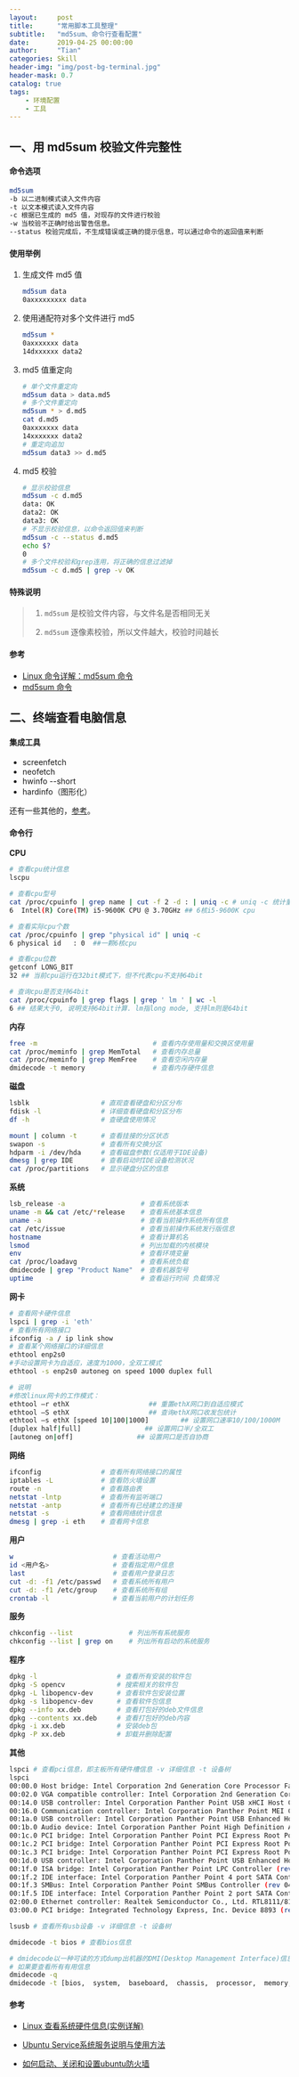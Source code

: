 ```yaml
---
layout:     post
title:      "常用脚本工具整理"
subtitle:   "md5sum、命令行查看配置"
date:       2019-04-25 00:00:00
author:     "Tian"
categories: Skill
header-img: "img/post-bg-terminal.jpg"
header-mask: 0.7
catalog: true
tags:
    - 环境配置
    - 工具
---
```


## 一、用 md5sum 校验文件完整性

#### 命令选项

```bash
md5sum
-b 以二进制模式读入文件内容
-t 以文本模式读入文件内容
-c 根据已生成的 md5 值，对现存的文件进行校验
-w 当校验不正确时给出警告信息。
--status 校验完成后，不生成错误或正确的提示信息，可以通过命令的返回值来判断
```

#### 使用举例

1. 生成文件 md5 值

   ```bash
   md5sum data
   0axxxxxxxxx data
   ```

2. 使用通配符对多个文件进行 md5

   ```bash
   md5sum *
   0axxxxxxx data
   14dxxxxxx data2
   ```

3. md5 值重定向

   ```bash
   # 单个文件重定向
   md5sum data > data.md5
   # 多个文件重定向
   md5sum * > d.md5
   cat d.md5
   0axxxxxxx data
   14xxxxxxx data2
   # 重定向追加
   md5sum data3 >> d.md5
   ```

4. md5 校验

   ```bash
   # 显示校验信息
   md5sum -c d.md5
   data: OK
   data2: OK
   data3: OK
   # 不显示校验信息，以命令返回值来判断
   md5sum -c --status d.md5
   echo $?
   0
   # 多个文件校验和grep连用，将正确的信息过滤掉
   md5sum -c d.md5 | grep -v OK
   ```

#### 特殊说明

> 1) `md5sum` 是校验文件内容，与文件名是否相同无关
>
> 2) `md5sum` 逐像素校验，所以文件越大，校验时间越长

#### 参考

- [Linux 命令详解：md5sum 命令](<https://blog.51cto.com/xiangpang/1711603>)
- [md5sum 命令](<http://man.linuxde.net/md5sum>)

## 二、终端查看电脑信息

#### 集成工具

- screenfetch
- neofetch
- hwinfo --short
- hardinfo（图形化）

还有一些其他的，[参考](<https://wiki.archlinux.org/index.php/List_of_applications/Utilities#System_information_viewers>)。

#### 命令行

**CPU**

```bash
# 查看cpu统计信息
lscpu

# 查看cpu型号
cat /proc/cpuinfo | grep name | cut -f 2 -d : | uniq -c # uniq -c 统计重复行的个数写在最左,cut 以：为分隔符指定第二列字段 
6  Intel(R) Core(TM) i5-9600K CPU @ 3.70GHz ## 6核i5-9600K cpu

# 查看实际cpu个数
cat /proc/cpuinfo | grep "physical id" | uniq -c 
6 physical id	: 0  ##一颗6核cpu

# 查看cpu位数
getconf LONG_BIT 
32 ## 当前cpu运行在32bit模式下，但不代表cpu不支持64bit

# 查询cpu是否支持64bit
cat /proc/cpuinfo | grep flags | grep ' lm ' | wc -l 
6 ## 结果大于0, 说明支持64bit计算. lm指long mode, 支持lm则是64bit
```

**内存**

```bash
free -m                             # 查看内存使用量和交换区使用量
cat /proc/meminfo | grep MemTotal   # 查看内存总量
cat /proc/meminfo | grep MemFree    # 查看空闲内存量
dmidecode -t memory                 # 查看内存硬件信息 
```

**磁盘**

```bash
lsblk                  # 直观查看硬盘和分区分布
fdisk -l               # 详细查看硬盘和分区分布
df -h                  # 查硬盘使用情况

mount | column -t      # 查看挂接的分区状态
swapon -s              # 查看所有交换分区
hdparm -i /dev/hda     # 查看磁盘参数(仅适用于IDE设备)
dmesg | grep IDE       # 查看启动时IDE设备检测状况
cat /proc/partitions   # 显示硬盘分区的信息
```

**系统**

```bash
lsb_release -a                   # 查看系统版本
uname -m && cat /etc/*release    # 查看系统基本信息
uname -a                         # 查看当前操作系统所有信息
cat /etc/issue                   # 查看当前操作系统发行版信息
hostname                         # 查看计算机名
lsmod                            # 列出加载的内核模块
env                              # 查看环境变量
cat /proc/loadavg                # 查看系统负载
dmidecode | grep "Product Name"  # 查看机器型号
uptime                           # 查看运行时间 负载情况
```

**网卡**

```bash
# 查看网卡硬件信息
lspci | grep -i 'eth'                             
# 查看所有网络接口
ifconfig -a / ip link show                        
# 查看某个网络接口的详细信息
ethtool enp2s0                                    
#手动设置网卡为自适应，速度为1000，全双工模式
ethtool -s enp2s0 autoneg on speed 1000 duplex full

# 说明
#修改linux网卡的工作模式：
ethtool –r ethX                    ## 重置ethX网口到自适应模式
ethtool –S ethX                    ## 查询ethX网口收发包统计
ethtool –s ethX [speed 10|100|1000]        ## 设置网口速率10/100/1000M
[duplex half|full]                ## 设置网口半/全双工
[autoneg on|off]                ## 设置网口是否自协商
```

**网络**

```bash
ifconfig               # 查看所有网络接口的属性
iptables -L            # 查看防火墙设置
route -n               # 查看路由表
netstat -lntp          # 查看所有监听端口
netstat -antp          # 查看所有已经建立的连接
netstat -s             # 查看网络统计信息
dmesg | grep -i eth    # 查看网卡信息
```

**用户**

```bash
w                         # 查看活动用户
id <用户名>                # 查看指定用户信息
last                      # 查看用户登录日志
cut -d: -f1 /etc/passwd   # 查看系统所有用户
cut -d: -f1 /etc/group    # 查看系统所有组
crontab -l                # 查看当前用户的计划任务
```

**服务**

```bash
chkconfig --list              # 列出所有系统服务
chkconfig --list | grep on    # 列出所有启动的系统服务
```

**程序**

```bash
dpkg -l                    # 查看所有安装的软件包
dpkg -S opencv             # 搜索相关的软件包
dpkg -L libopencv-dev      # 查看软件包安装位置
dpkg -s libopencv-dev      # 查看软件包信息
dpkg --info xx.deb         # 查看打包好的deb文件信息
dpkg --contents xx.deb     # 查看打包好的deb内容
dpkg -i xx.deb             # 安装deb包
dpkg -P xx.deb             # 卸载并删除配置
```

**其他**

```bash
lspci # 查看pci信息，即主板所有硬件槽信息 -v 详细信息 -t 设备树
lspci
00:00.0 Host bridge: Intel Corporation 2nd Generation Core Processor Family DRAM Controller (rev 09) #主板芯片
00:02.0 VGA compatible controller: Intel Corporation 2nd Generation Core Processor Family Integrated Graphics Controller (rev 09) #显卡
00:14.0 USB controller: Intel Corporation Panther Point USB xHCI Host Controller (rev 04) #usb控制器
00:16.0 Communication controller: Intel Corporation Panther Point MEI Controller #1 (rev 04)
00:1a.0 USB controller: Intel Corporation Panther Point USB Enhanced Host Controller #2 (rev 04)
00:1b.0 Audio device: Intel Corporation Panther Point High Definition Audio Controller (rev 04) #声卡
00:1c.0 PCI bridge: Intel Corporation Panther Point PCI Express Root Port 1 (rev c4) #pci 插槽
00:1c.2 PCI bridge: Intel Corporation Panther Point PCI Express Root Port 3 (rev c4)
00:1c.3 PCI bridge: Intel Corporation Panther Point PCI Express Root Port 4 (rev c4)
00:1d.0 USB controller: Intel Corporation Panther Point USB Enhanced Host Controller #1 (rev 04)
00:1f.0 ISA bridge: Intel Corporation Panther Point LPC Controller (rev 04)
00:1f.2 IDE interface: Intel Corporation Panther Point 4 port SATA Controller [IDE mode] (rev 04) #硬盘接口
00:1f.3 SMBus: Intel Corporation Panther Point SMBus Controller (rev 04)
00:1f.5 IDE interface: Intel Corporation Panther Point 2 port SATA Controller [IDE mode] (rev 04) #硬盘接口
02:00.0 Ethernet controller: Realtek Semiconductor Co., Ltd. RTL8111/8168B PCI Express Gigabit Ethernet controller (rev 06) #网卡
03:00.0 PCI bridge: Integrated Technology Express, Inc. Device 8893 (rev 41)

lsusb # 查看所有usb设备 -v 详细信息 -t 设备树

dmidecode -t bios # 查看bios信息

# dmidecode以一种可读的方式dump出机器的DMI(Desktop Management Interface)信息。这些信息包括了硬件以及BIOS，既可以得到当前的配置，也可以得到系统支持的最大配置，比如说支持的最大内存数等。
# 如果要查看所有有用信息
dmidecode -q
dmidecode -t [bios,  system,  baseboard,  chassis,  processor,  memory, cache,  connector,  slot] # 查看对应硬件信息
```

#### 参考

- [Linux 查看系统硬件信息(实例详解)](https://www.cnblogs.com/ggjucheng/archive/2013/01/14/2859613.html)

- [Ubuntu Service系统服务说明与使用方法](<http://www.mikewootc.com/wiki/linux/usage/ubuntu_service_usage.html>)

- [如何启动、关闭和设置ubuntu防火墙](<https://www.cnblogs.com/sweet521/p/5733466.html>)

